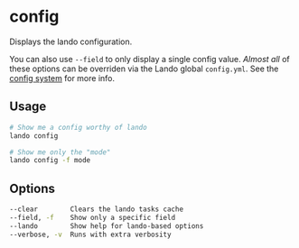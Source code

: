 config
======

Displays the lando configuration.

You can also use `--field` to only display a single config value. *Almost all* of these options can be overriden via the Lando global `config.yml`. See the [config system](../config/config.md) for more info.

Usage
-----

```bash
# Show me a config worthy of lando
lando config

# Show me only the "mode"
lando config -f mode
```

Options
-------

```bash
--clear        Clears the lando tasks cache
--field, -f    Show only a specific field
--lando        Show help for lando-based options
--verbose, -v  Runs with extra verbosity
```
